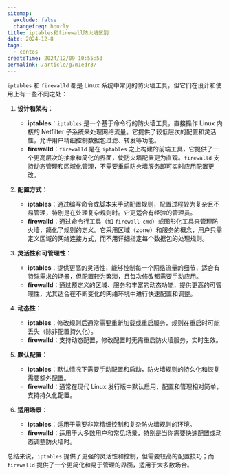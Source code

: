 ```yaml
---
sitemap:
  exclude: false
  changefreq: hourly
title: iptables和firewall防火墙区别
date: 2024-12-8
tags:
  - centos
createTime: 2024/12/09 10:55:53
permalink: /article/g7m1edr3/
---
```


`iptables` 和 `firewalld` 都是 Linux 系统中常见的防火墙工具，但它们在设计和使用上有一些不同之处：

1. **设计和架构**：
   - **iptables**：`iptables` 是一个基于命令行的防火墙工具，直接操作 Linux 内核的 Netfilter 子系统来处理网络流量。它提供了较低层次的配置和灵活性，允许用户精细控制数据包过滤、转发等功能。
   - **firewalld**：`firewalld` 是在 `iptables` 之上构建的前端工具，它提供了一个更高层次的抽象和简化的界面，使防火墙配置更为直观。`firewalld` 支持动态管理和区域化管理，不需要重启防火墙服务即可实时应用配置更改。

2. **配置方式**：
   - **iptables**：通过编写命令或脚本来手动配置规则，配置过程较为复杂且不易管理，特别是在处理复杂规则时。它更适合有经验的管理员。
   - **firewalld**：通过命令行工具（如 `firewall-cmd`）或图形化工具来管理防火墙，简化了规则的定义。它采用区域（zone）和服务的概念，用户只需定义区域的网络连接方式，而不用详细指定每个数据包的处理规则。

3. **灵活性和可管理性**：
   - **iptables**：提供更高的灵活性，能够控制每一个网络流量的细节，适合有特殊需求的场景，但配置较为繁琐，且每次修改都需要手动应用。
   - **firewalld**：通过预定义的区域、服务和丰富的动态功能，提供更高的可管理性，尤其适合在不断变化的网络环境中进行快速配置和调整。

4. **动态性**：
   - **iptables**：修改规则后通常需要重新加载或重启服务，规则在重启时可能丢失（除非配置持久化）。
   - **firewalld**：支持动态配置，修改配置时无需重启防火墙服务，实时生效。

5. **默认配置**：
   - **iptables**：默认情况下需要手动配置和启动，防火墙规则的持久化和恢复需要额外配置。
   - **firewalld**：通常在现代 Linux 发行版中默认启用，配置和管理相对简单，支持持久化配置。

6. **适用场景**：
   - **iptables**：适用于需要非常精细控制和复杂防火墙规则的环境。
   - **firewalld**：适用于大多数用户和常见场景，特别是当你需要快速配置或动态调整防火墙时。

总结来说，`iptables` 提供了更强的灵活性和控制，但需要较高的配置技巧；而 `firewalld` 提供了一个更简化和易于管理的界面，适用于大多数场合。